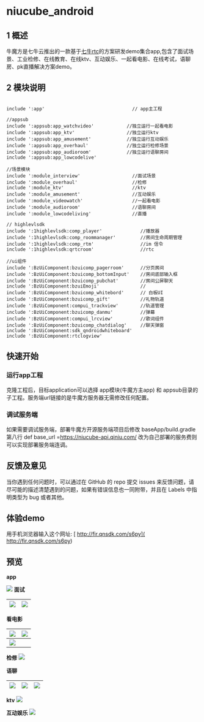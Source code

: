 # niucube_android

## 1 概述
牛魔方是七牛云推出的一款基于[七牛rtc](https://github.com/pili-engineering/QNRTC-Android/blob/master/README.md)的方案研发demo集合app,包含了面试场景、工业检修、在线教育、在线ktv、互动娱乐、一起看电影、在线考试，语聊房、pk直播解决方案demo。


## 2 模块说明
```

include ':app'                                // app主工程

//appsub
include ':appsub:app_watchvideo'            //独立运行一起看电影
include ':appsub:app_ktv'                   //独立运行ktv
include ':appsub:app_amusement'             //独立运行互动娱乐
include ':appsub:app_overhaul'              //独立运行检修场景
include ':appsub:app_audioroom'             //独立运行语聊房间
include ':appsub:app_lowcodelive'

//场景模块
include ':module_interview'                   //面试场景
include ':module_overhaul'                    //检修
include ':module_ktv'                         //ktv
include ':module_amusement'                   //互动娱乐
include ':module_videowatch'                  //一起看电影
include ':module_audioroom'                   //语聊房间
include ':module_lowcodeliving'               //直播

// highlevlsdk
include ':1highlevlsdk:comp_player'              //播放器
include ':1highlevlsdk:comp_roommanager'         //房间生命周期管理
include ':1highlevlsdk:comp_rtm'                 //im 信令
include ':1highlevlsdk:qrtcroom'                 //rtc

//ui组件
include ':BzUiComponent:bzuicomp_pagerroom'      //分页房间
include ':BzUiComponent:bzuicomp_bottomInput'    //房间底部输入框
include ':BzUiComponent:bzuicomp_pubchat'        //房间公屏聊天
include ':BzUiComponent:bzuiEmoji'               //
include ':BzUiComponent:bzuicomp_whitebord'      // 白板UI
include ':BzUiComponent:bzuicomp_gift'           //礼物轨道
include ':BzUiComponent:compui_trackview'        //轨道管理
include ':BzUiComponent:bzuicomp_danmu'          //弹幕
include ':BzUiComponent:compui_lrcview'          //歌词组件
include ':BzUiComponent:bzuicomp_chatdialog'     //聊天弹窗
include ':BzUiComponent:sdk_qndroidwhiteboard'
include ':BzUiComponent:rtclogview'
```

## 快速开始
### 运行app工程
克隆工程后，目标application可以选择 app模块(牛魔方主app) 和 appsub目录的子工程。服务端url链接的是牛魔方服务器无需修改任何配置。
### 调试服务端
如果需要调试服务端，部署牛魔方开源服务端项目后修改 baseApp/build.gradle 第八行 def base_url =https://niucube-api.qiniu.com/ 改为自己部署的服务费则可以实现部署服务端连调。


## 反馈及意见
当你遇到任何问题时，可以通过在 GitHub 的 repo 提交 issues 来反馈问题，请尽可能的描述清楚遇到的问题，如果有错误信息也一同附带，并且在 Labels 中指明类型为 bug 或者其他。

## 体验demo
用手机浏览器输入这个网址: [ http://fir.qnsdk.com/s6py]( http://fir.qnsdk.com/s6py)

## 预览

 **app**

![](http://qrnlrydxa.hn-bkt.clouddn.com/cubupngandroid/app.jpeg)
**面试**


| ![](http://qrnlrydxa.hn-bkt.clouddn.com/cubupngandroid/mslb.jpeg) | ![](http://qrnlrydxa.hn-bkt.clouddn.com/cubupngandroid/nianshi1de5.jpeg) |
|:--|---|


**看电影**



| ![](http://qrnlrydxa.hn-bkt.clouddn.com/cubupngandroid/dianyliaot.jpeg) | ![](http://qrnlrydxa.hn-bkt.clouddn.com/cubupngandroid/dy.jpeg) |
|---|---|
| ![](http://qrnlrydxa.hn-bkt.clouddn.com/cubupngandroid/dyhep.jpeg) |



**检修**
![](http://qrnlrydxa.hn-bkt.clouddn.com/cubupngandroid/jianxiu.jpeg)

**语聊**


| ![](http://qrnlrydxa.hn-bkt.clouddn.com/cubupngandroid/yul.jpeg) | ![](http://qrnlrydxa.hn-bkt.clouddn.com/cubupngandroid/yulgift.jpeg) | ![](http://qrnlrydxa.hn-bkt.clouddn.com/cubupngandroid/yuliao.jpeg) |
|---|---|---|





**ktv**
![](http://qrnlrydxa.hn-bkt.clouddn.com/cubupngandroid/ktv.jpeg)

**互动娱乐**
![](http://qrnlrydxa.hn-bkt.clouddn.com/cubupngandroid/hy.jpeg)

